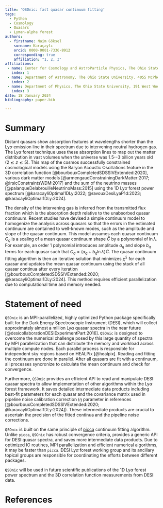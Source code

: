 ```yaml
---
title: 'QSOnic: fast quasar continuum fitting'
tags:
  - Python
  - Cosmology
  - Quasars
  - Lyman-alpha forest
authors:
  - firstname: Naim Göksel
    surname: Karaçaylı
    orcid: 0000-0001-7336-8912
    corresponding: true
    affiliation: "1, 2, 3"
affiliations:
 - name: Center for Cosmology and AstroParticle Physics, The Ohio State University, 191 West Woodruff Avenue, Columbus, OH 43210, USA
   index: 1
 - name: Department of Astronomy, The Ohio State University, 4055 McPherson Laboratory, 140 W 18th Avenue, Columbus, OH 43210, USA
   index: 2
 - name: Department of Physics, The Ohio State University, 191 West Woodruff Avenue, Columbus, OH 43210, USA
   index: 3
date: 18 January 2024
bibliography: paper.bib

---
```


# Summary

Distant quasars show absorption features at wavelengths shorter than the Ly$\alpha$ emission line in their spectrum due to intervening neutral hydrogen gas. The Ly$\alpha$ forest technique uses these absorption lines to map out the matter distribution in vast volumes when the universe was 1.5--3 billion years old ($2\lesssim z \lesssim 5$). This map of the cosmos successfully constrained cosmological models using the Baryon Acoustic Oscillations feature in the 3D correlation function [@bourbouxCompletedSDSSIVExtended:2020], various dark matter models [@armengaudConstrainingDarkMatter:2017; @irsicConstraintsWDM:2017] and the sum of the neutrino masses [@palanqueDelabrouilleNeutrinoMass:2015] using the 1D Ly$\alpha$ forest power spectrum [@karacayliOptimal1DLy:2022; @ravouxDesiLyaP1d:2023; @karacayliOptimal1DLy:2024].

The density of the intervening gas is inferred from the transmitted flux fraction which is the absorption depth relative to the unabsorbed quasar continuum. Recent studies have devised a simple continuum model to homogenize the analysis across quasars so that the errors in the estimated continuum are contained to well-known modes, such as the amplitude and slope of the quasar continuum. This model assumes each quasar continuum $C_q$ is a scaling of a mean quasar continuum shape $\bar C$ by a polynomial of $\ln\lambda$. For example, an order 1 polynomial introduces amplitude $a_q$ and slope $b_q$ terms for each quasar such that $C_q = (a_q + b_q \ln \lambda) \bar{C}$. The quasar continuum fitting algorithm is then an iterative solution that minimizes $\chi^2$ for each quasar and updates the mean quasar continuum using the stack of all quasar continua after every iteration [@bourbouxCompletedSDSSIVExtended:2020; @karacayliOptimal1DLy:2024]. This method requires efficient parallelization due to computational time and memory needed.


# Statement of need

`QSOnic` is an MPI-parallelized, highly optimized Python package specifically built for the Dark Energy Spectroscopic Instrument (DESI), which will collect approximately almost a million Ly$\alpha$ quasar spectra in the near future [@desicollaborationDESIExperimentPart:2016]. `QSOnic` is designed to overcome the numerical challenge posed by this large quantity of spectra by MPI parallelization that can distribute the memory and workload across multiple compute nodes. Each parallel process is responsible for independent sky regions based on HEALPix [@healpix]. Reading and fitting the continuum are done in parallel. After all quasars are fit with a continuum, all processes syncronize to calculate the mean continuum and check for convergence.

Furthermore, `QSOnic` provides an efficient API to read and manipulate DESI quasar spectra to allow implementation of other algorithms within the Ly$\alpha$ forest framework. It saves detailed intermediate data products including best-fit parameters for each quasar and the covariance matrix used in pipeline noise calibration correction ($\eta$ parameter in references [@bourbouxCompletedSDSSIVExtended:2020; @karacayliOptimal1DLy:2024]). These intermediate products are crucial to ascertain the precision of the fitted continua and the pipeline noise corrections.


`QSOnic` is built on the same principle of [picca](https://github.com/igmhub/picca) continuum fitting algorithm. Unlike `picca`, `QSOnic` has robust convergence criteria, provides a generic API for DESI quasar spectra, and saves more intermediate data products. Due to optimized IO routines, MPI parallelization and efficient numerical algorithms, it may be faster than `picca`. DESI Ly$\alpha$ forest working group and its ancillary topical groups are responsible for coordinating the efforts between different packages.

`QSOnic` will be used in future scientific publications of the 1D Ly$\alpha$ forest power spectrum and the 3D correlation function measurements from DESI data.

# References